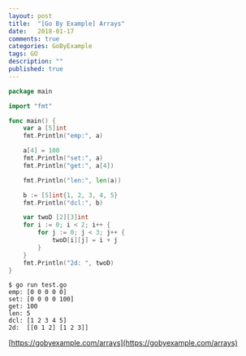 ```yaml
---
layout: post
title:  "[Go By Example] Arrays"
date:   2018-01-17
comments: true
categories: GoByExample
tags: GO
description: ""
published: true
---
```


```go
package main

import "fmt"

func main() {
	var a [5]int
	fmt.Println("emp:", a)

	a[4] = 100
	fmt.Println("set:", a)
	fmt.Println("get:", a[4])

	fmt.Println("len:", len(a))

	b := [5]int{1, 2, 3, 4, 5}
	fmt.Println("dcl:", b)

	var twoD [2][3]int
	for i := 0; i < 2; i++ {
		for j := 0; j < 3; j++ {
			twoD[i][j] = i + j
		}
	}
	fmt.Println("2d: ", twoD)
}
```

```
$ go run test.go
emp: [0 0 0 0 0]
set: [0 0 0 0 100]
get: 100
len: 5
dcl: [1 2 3 4 5]
2d:  [[0 1 2] [1 2 3]]
```

[https://gobyexample.com/arrays](https://gobyexample.com/arrays)

